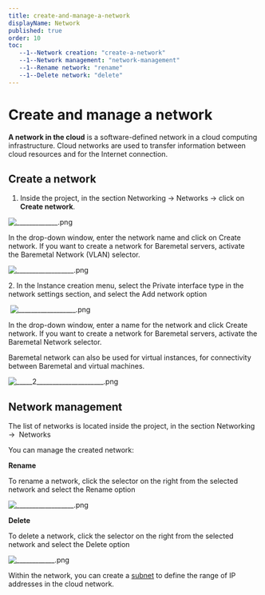 ```yaml
---
title: create-and-manage-a-network
displayName: Network
published: true
order: 10
toc:
   --1--Network creation: "create-a-network"
   --1--Network management: "network-management"
   --1--Rename network: "rename"
   --1--Delete network: "delete"
---
```

# Create and manage a network

**A network in the cloud** is a software-defined network in a cloud computing infrastructure. Cloud networks are used to transfer information between cloud resources and for the Internet connection. 

## Create a network

1.  Inside the project, in the section Networking → Networks → click on **Create network**. 

<img src="https://support.gcore.com/hc/article_attachments/360011859838/_____________.png" alt="_____________.png">

In the drop-down window, enter the network name and click on Create network. If you want to create a network for Baremetal servers, activate the Baremetal Network (VLAN) selector. 

<img src="https://support.gcore.com/hc/article_attachments/360011859818/__________________.png" alt="__________________.png">

2\. In the Instance creation menu, select the Private interface type in the network settings section, and select the Add network option 

 <img src="https://support.gcore.com/hc/article_attachments/360011776957/__________________.png" alt="__________________.png">

In the drop-down window, enter a name for the network and click Create network. If you want to create a network for Baremetal servers, activate the Baremetal Network selector. 

Baremetal network can also be used for virtual instances, for connectivity between Baremetal and virtual machines. 

<img src="https://support.gcore.com/hc/article_attachments/360011776997/_____2_____________________.png" alt="_____2_____________________.png">

## Network management

The list of networks is located inside the project, in the section Networking →  Networks  

You can manage the created network: 

 **Rename**  
    
To rename a network, click the selector on the right from the selected network and select the Rename option 

<img src="https://support.gcore.com/hc/article_attachments/360011777017/__________________.png" alt="__________________.png">

 **Delete** 
    
To delete a network, click the selector on the right from the selected network and select the Delete option 

<img src="https://support.gcore.com/hc/article_attachments/360011859918/____________.png" alt="____________.png">

Within the network, you can create a <a href="https://gcore.com/docs/cloud/networking/create-and-manage-a-subnetwork" target="_blank">subnet</a> to define the range of IP addresses in the cloud network.
